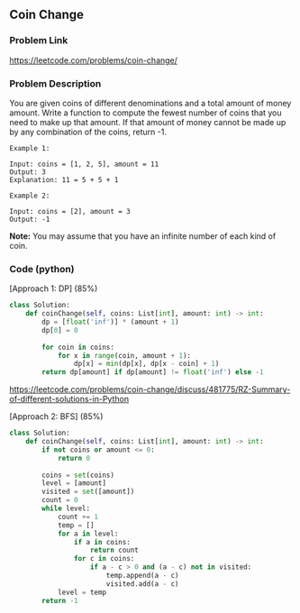 ## Coin Change

### Problem Link

https://leetcode.com/problems/coin-change/

### Problem Description 

You are given coins of different denominations and a total amount of money amount. Write a function to compute the fewest number of coins that you need to make up that amount. If that amount of money cannot be made up by any combination of the coins, return -1.

```
Example 1:

Input: coins = [1, 2, 5], amount = 11
Output: 3 
Explanation: 11 = 5 + 5 + 1

```

```
Example 2:

Input: coins = [2], amount = 3
Output: -1

```

**Note:**
You may assume that you have an infinite number of each kind of coin.

### Code (python)

[Approach 1: DP] (85%)

```python
class Solution:
    def coinChange(self, coins: List[int], amount: int) -> int:
        dp = [float('inf')] * (amount + 1)
        dp[0] = 0
        
        for coin in coins:
            for x in range(coin, amount + 1):
                dp[x] = min(dp[x], dp[x - coin] + 1)
        return dp[amount] if dp[amount] != float('inf') else -1 
```

https://leetcode.com/problems/coin-change/discuss/481775/RZ-Summary-of-different-solutions-in-Python

[Approach 2: BFS] (85%)

```python
class Solution:
    def coinChange(self, coins: List[int], amount: int) -> int:
        if not coins or amount <= 0:
            return 0
        
        coins = set(coins)
        level = [amount]
        visited = set([amount])
        count = 0
        while level:
            count += 1
            temp = []
            for a in level:
                if a in coins:
                    return count
                for c in coins:
                    if a - c > 0 and (a - c) not in visited:
                        temp.append(a - c)
                        visited.add(a - c)
            level = temp
        return -1
```